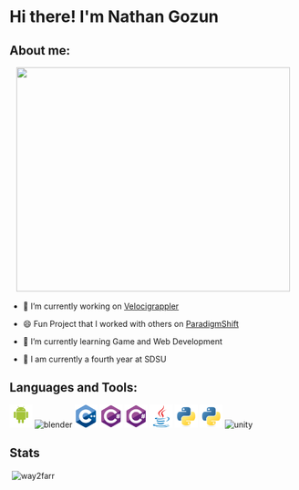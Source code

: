 
<!--
**Way2Farr/Way2Farr** is a ✨ _special_ ✨ repository because its `README.md` (this file) appears on your GitHub profile.

Here are some ideas to get you started:

- 🔭 I’m currently working on ...
- 🌱 I’m currently learning ...
- 👯 I’m looking to collaborate on ...
- 🤔 I’m looking for help with ...
- 💬 Ask me about ...
- 📫 How to reach me: ...
- 😄 Pronouns: ...
- ⚡ Fun fact: ...
-->

# Hi there! I'm Nathan Gozun
## About me:

<div align="center">
  <img src="https://giphy.com/embed/nEnttRkxrRYb97FzqR" width="480" height="394"/>
</div>

- 🔭 I’m currently working on [Velocigrappler](https://github.com/Way2Farr/velociGUN.git)

- 😄 Fun Project that I worked with others on [ParadigmShift](https://github.com/Way2Farr/Paradigm-ShiftGame)

- 🌱 I’m currently learning Game and Web Development

- 🤔 I am currently a fourth year at SDSU




## Languages and Tools:
<div>
  <img src="https://raw.githubusercontent.com/devicons/devicon/master/icons/android/android-original-wordmark.svg" alt="android" width="40" height="40"/>
  <img src="https://download.blender.org/branding/community/blender_community_badge_white.svg" alt="blender" width="40" height="40"/>
  <img src="https://raw.githubusercontent.com/devicons/devicon/master/icons/cplusplus/cplusplus-original.svg" alt="cplusplus" width="40" height="40"/>
  <img src="https://raw.githubusercontent.com/devicons/devicon/master/icons/csharp/csharp-original.svg" alt="csharp" width="40" height="40"/>
  <img src="https://raw.githubusercontent.com/devicons/devicon/master/icons/csharp/csharp-original.svg" alt="csharp" width="40" height="40"/>
  <img src="https://raw.githubusercontent.com/devicons/devicon/master/icons/java/java-original.svg" alt="java" width="40" height="40"/>
  <img src="https://raw.githubusercontent.com/devicons/devicon/master/icons/python/python-original.svg" alt="python" width="40" height="40"/>
  <img src="https://raw.githubusercontent.com/devicons/devicon/master/icons/python/python-original.svg" alt="python" width="40" height="40"/> 
  <img src="https://www.vectorlogo.zone/logos/unity3d/unity3d-icon.svg" alt="unity" width="40" height="40"/>
</div>

## Stats
<p>&nbsp;<img align="center" src="https://github-readme-stats.vercel.app/api?username=way2farr&show_icons=true&locale=en" alt="way2farr" /></p>
